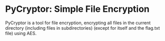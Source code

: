 # PyCryptor: Simple File Encryption
PyCryptor is a tool for file encryption, encrypting all files in the current directory (including files in subdirectories) (except for itself and the flag.txt file) using AES.
